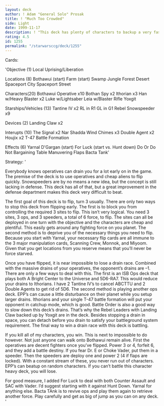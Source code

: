 ```yaml
---
layout: deck
author: ! Adam "General Solo" Prosak
title: ! "Much Too Crowded"
side: Light
date: 1999-11-17
description: ! "This deck has plenty of characters to backup a very fast operatives setup.	Has a few cards to disrupt the Anti-ops strategy."
rating: 4.5
id: 1255
permalink: "/starwarsccg/deck/1255"
---
```

Cards: 

'Objective (1)
Local Uprising/Liberation

Locations (8)
Bothawui (start)
Farm (start)
Swamp
Jungle
Forest
Desert
Spaceport City
Spaceport Street

Characters(20)
Bothawui Operative x10
Bothan Spy x2
Ithorian x3
Han w/Heavy Blaster x2
Luke w/Lightsaber
Leia w/Blaster Rifle
Yoxgit

Starships/Vehicles (13)
Tantine IV x2
RL in R1
GL in G1
Rebel Snowspeeder x9

Devices (2)
Landing Claw x2

Interupts (10)
The Signal x2
Nar Shadda Wind Chimes x3
Double Agent x2
Houjix x2
T-47 Battle Formation

Effects (6)
Yarnal D'Gargan (start)
For Luck (start vs. Hunt down)
Do Or Do Not
Bargaining Table
Manuvering Flaps
Bacta Tank'

Strategy: '

Everybody knows operatives can drain you for a lot early on in the game.	The premise of the deck is to use operatives and cheap aliens to flip quickly.	Snowspeeders are by no means a new idea, but the concept is still lacking in defense. This deck has all of that, but a great improvement in the defense department makes this deck very difficult to beat.


The first goal of this deck is to flip, turn 3 usually.  There are only two ways to stop this deck from flipping early.  The first is to block you from controlling the required 3 sites to flip.  This isn&#8217;t very logical.  You need 3 sites, 3 ops, and 3 speeders, a total of 6 force, to flip.  The sites can all be deployed in one turn with the objective and the characters are cheap and plentiful.	This easily gets around any fighting force on you planet.  The second method is to deprive you of the necessary things you need to flip.  Because you start with Yarnal, your necessary flip cards are all immune to the 3 major manipulation cards, Scanning Crew, Monnok, and Miyoom.  Given that you get locations from you reserve means that you&#8217;ll never be force starved.

Once you have flipped, it is near impossible to lose a drain race.  Combined with the massive drains of your operatives, the opponent&#8217;s drains are &#8211;1.  There are only a few ways to deal with this.  The first is an ISB Ops deck that plays both A Bright Center to the Universe and 5D6-RA7.  This would reduce your drains to Ithorians.  I have 2 Tantine IV&#8217;s to cancel ABCTTU and 2 Double Agents to get rid of 5D6.  The second method is playing another ops deck.  EPP&#8217;s can cause a little disturbance on their planet while you setup larger drains.  Ithorians and your single T-47 battle formation will put your opponent in catchup mode, which is good.  Battle Order is also a good way to slow down this deck&#8217;s drains.  That&#8217;s why the Rebel Leaders with Landing Claw backed up by Yoxgit are in the deck.  Besides stopping a drain in space, you can detach before you drain to satisfy your battleground system requirement.  The final way to win a drain race with this deck is battling.

If you kill all of my characters, you win.  This is next to impossible to do however.  Not just anyone can walk onto Bothawui remain alive.  First the operatives are decent fighters once you&#8217;ve flipped.  Power 3 or 4, forfeit 6, and they add a battle destiny.  If you fear Dr. E or Choke Vader, put them in a speeder.  Then the speeders are deploy one and power 2 (4 if flaps are locked).	With a constant stream of these, you never run out of characters.  EPP&#8217;s can beatup on random characters.  If you can&#8217;t battle this character heavy deck, you will lose.

For good measure, I added For Luck to deal with both Counter Assault and SAC with Vader.  I&#8217;d suggest starting with it against Hunt Down.  Yarnal for anything else.	Bacta TAnk is to revive ops and play them again to retrieve another force.  Play carefully and get as big of jump as you can on any deck.
'
